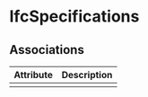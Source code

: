 IfcSpecifications
=================
Associations
------------
| Attribute   | Description   |
|-------------|---------------|
|             |               |

